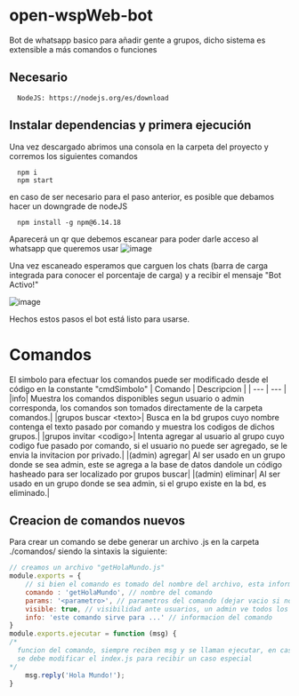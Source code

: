 # open-wspWeb-bot
Bot de whatsapp basico para añadir gente a grupos, dicho sistema es extensible a más comandos o funciones

## Necesario
```Console
  NodeJS: https://nodejs.org/es/download
```
## Instalar dependencias y primera ejecución
Una vez descargado abrimos una consola en la carpeta del proyecto y corremos los siguientes comandos
```Console
  npm i
  npm start
```
en caso de ser necesario para el paso anterior, es posible que debamos hacer un downgrade de nodeJS
```Console
  npm install -g npm@6.14.18
```
Aparecerá un qr que debemos escanear para poder darle acceso al whatsapp que queremos usar
![image](https://github.com/luichinni/open-wspWeb-bot/assets/98102676/6758495d-f7ea-4346-9873-7b40d0a63c55)

Una vez escaneado esperamos que carguen los chats (barra de carga integrada para conocer el porcentaje de carga) y a recibir el mensaje "Bot Activo!"

![image](https://github.com/luichinni/open-wspWeb-bot/assets/98102676/3a76a3cf-3dc8-4598-b632-e9a7022ac640)

Hechos estos pasos el bot está listo para usarse.

# Comandos
El simbolo para efectuar los comandos puede ser modificado desde el código en la constante "cmdSimbolo"
| Comando | Descripcion |
| --- | --- |
|info| Muestra los comandos disponibles segun usuario o admin corresponda, los comandos son tomados directamente de la carpeta comandos.|
|grupos buscar \<texto>| Busca en la bd grupos cuyo nombre contenga el texto pasado por comando y muestra los codigos de dichos grupos.|
|grupos invitar \<codigo>| Intenta agregar al usuario al grupo cuyo codigo fue pasado por comando, si el usuario no puede ser agregado, se le envia la invitacion por privado.|
|(admin) agregar| Al ser usado en un grupo donde se sea admin, este se agrega a la base de datos dandole un código hasheado para ser localizado por grupos buscar|
|(admin) eliminar| Al ser usado en un grupo donde se sea admin, si el grupo existe en la bd, es eliminado.|

## Creacion de comandos nuevos
Para crear un comando se debe generar un archivo .js en la carpeta ./comandos/ siendo la sintaxis la siguiente:

```javascript
// creamos un archivo "getHolaMundo.js"
module.exports = {
    // si bien el comando es tomado del nombre del archivo, esta informacion es usada para ayudar al usuario a guiarse
    comando : 'getHolaMundo', // nombre del comando
    params: '<parametro>', // parametros del comando (dejar vacio si no es necesario)
    visible: true, // visibilidad ante usuarios, un admin ve todos los comandos
    info: 'este comando sirve para ...' // informacion del comando
}
module.exports.ejecutar = function (msg) {
/*
  funcion del comando, siempre reciben msg y se llaman ejecutar, en caso de querer recibir más parametros
  se debe modificar el index.js para recibir un caso especial
*/
    msg.reply('Hola Mundo!');
}
```
